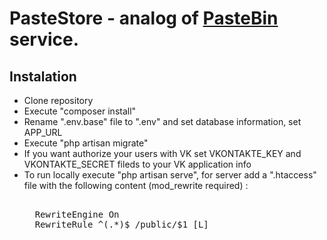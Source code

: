 <h1>PasteStore - analog of <a href="https://pastebin.com">PasteBin</a> service.

<h2>Instalation</h2>
<ul>
    <li>Clone repository</li>
    <li>Execute "composer install"</li>
    <li>Rename ".env.base" file to ".env" and set database information, set APP_URL</li>
    <li>Execute "php artisan migrate"</li>
    <li>If you want authorize your users with VK set VKONTAKTE_KEY and VKONTAKTE_SECRET fileds to your VK application info</li>
    <li>To run locally execute "php artisan serve", for server add a ".htaccess" file with the following content (mod_rewrite required) :
        <pre><IfModule mod_rewrite.c>
  RewriteEngine On
  RewriteRule ^(.*)$ /public/$1 [L]
</IfModule></pre>
    </li>
</ul>
